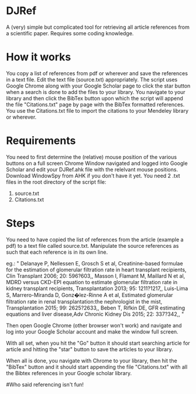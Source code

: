 # DJRef
A (very) simple but complicated tool for retrieving all article references from a scientific paper. Requires some coding knowledge.

# How it works
You copy a list of references from pdf or wherever and save the references in a text file. Edit the text file (source.txt) appropriately.
The script uses Google Chrome along with your Google Scholar page to click the star button when a search is done to add the files to your library.
You navigate to your library and then click the BibTex button upon which the script will append the file "Citations.txt" page by page with the BibTex formatted references.
You use the Citations.txt file to import the citations to your Mendeley library or wherever.

# Requirements
You need to first determine the (relative) mouse position of the various buttons on a full screen Chrome Window navigated and logged into Google Scholar and edit your DJRef.ahk file with the relelvant mouse positions.
Download WindowSpy from AHK if you don't have it yet.
You need 2 .txt files in the root directory of the script file:
1. source.txt
2. Citations.txt

# Steps
You need to have copied the list of references from the article (example a pdf) to a text file called source.txt.  Manipulate the source references as such that each reference is in its own line.

eg.:
"
Delanaye P, Nellessen E, Grosch S et al, Creatinine-based formulae for the estimation of glomerular filtration rate in heart transplant recipients, Clin Transplant 2006; 20: 596?603,,
Masson I, Flamant M, Maillard N et al, MDRD versus CKD-EPI equation to estimate glomerular filtration rate in kidney transplant recipients, Transplantation 2013; 95: 1211?1217,,
Luis-Lima S, Marrero-Miranda D, Gonz�lez-Rinne A et al, Estimated glomerular filtration rate in renal transplantation:the nephrologist in the mist, Transplantation 2015; 99: 2625?2633,,
Beben T, Rifkin DE, GFR estimating equations and liver disease,Adv Chronic Kidney Dis 2015; 22: 337?342,,
"

Then open Google Chrome (other browser won't work) and navigate and log into your Google Scholar account and make the window full screen.

With all set, when you hit the "Go" button it should start searching article for article and hitting the "star" button to save the articles to your library.

When all is done, you navigate with Chrome to your library, then hit the "BibTex" button and it should start appending the file "Citations.txt" with all the Bibtex references in your Google scholar library.

#Who said referencing isn't fun!
